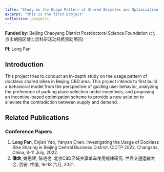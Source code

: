 ```yaml
---
title: "Study on the Usage Pattern of Shared Bicycles and Optimization of Parking in CBD Area (CBD区域共享单车使用规律及停车地优化研究)"
excerpt: "this is the first project"
collection: projects
---
```



**Funded by**: Beijing Chaoyang District Postdoctoral Science Foundation (北京市朝阳区博士后科研活动经费资助项目)

**PI**: Long Pan

## Introduction
This project tries to conduct an in-depth study on the usage pattern of dockless shared bikes in Beijing CBD area. This project intends to first build a behavioral model from the perspective of guiding user behavior, analyzing the preference of parking place selection under incentives, and proposing an incentive-based optimization scheme to provide a new solution to alleviate the contradiction between supply and demand.

## Related Publications
### Conference Papers
1. **Long Pan**, Enjian Yao, Yanyan Chen. Investigating the Usage of Dockless Bike Sharing in Beijing Central Business District. CICTP 2022. Changsha, China, 8-11 July, 2022.
1. **潘龙**, 姚恩建, 陈艳艳. 北京CBD区域共享单车使用规律研究. 世界交通运输大会. 西安, 中国, 16-18 六月, 2021.
